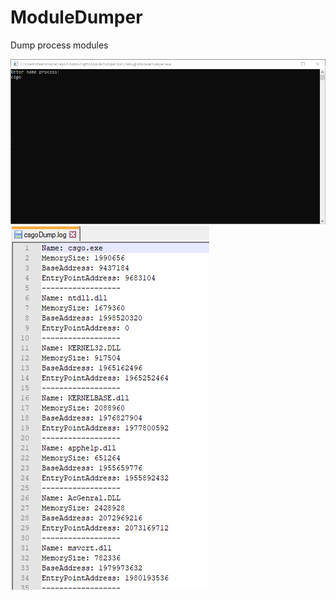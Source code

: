 # ModuleDumper
Dump process modules

![Image alt](scr/Screenshot_1.png)
![Image alt](scr/Screenshot_2.png)
